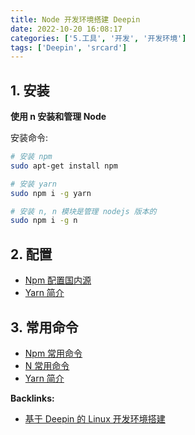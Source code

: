 ```yaml
---
title: Node 开发环境搭建 Deepin
date: 2022-10-20 16:08:17
categories: ['5.工具', '开发', '开发环境']
tags: ['Deepin', 'srcard']
---
```



## 1. 安装

**使用 n 安装和管理 Node**

安装命令:
```sh
# 安装 npm
sudo apt-get install npm

# 安装 yarn
sudo npm i -g yarn

# 安装 n, n 模块是管理 nodejs 版本的
sudo npm i -g n

```

## 2. 配置

- [Npm 配置国内源](../1147d6dfd41190e9c83dd723ff1803dc5516c66f)
- [Yarn 简介](../696c5673813e9eac4d382ce511c432cd8c3dcc4f/#设置国内源)

## 3. 常用命令

- [Npm 常用命令](../3891bc44a6507d046fb5508c9955848ad90bf49c)
- [N 常用命令](../08b6858d1e7f950a80d08062a2a9e8c429243979)
- [Yarn 简介](../696c5673813e9eac4d382ce511c432cd8c3dcc4f/#常用命令)





**Backlinks:**

- [基于 Deepin 的 Linux 开发环境搭建](../546aa018dacb833edff629600f56879bc2370906)